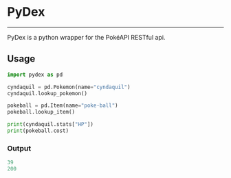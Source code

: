 # PyDex
----

PyDex is a python wrapper for the PokéAPI RESTful api. 

## Usage

```python
import pydex as pd

cyndaquil = pd.Pokemon(name="cyndaquil")
cyndaquil.lookup_pokemon()

pokeball = pd.Item(name="poke-ball")
pokeball.lookup_item()

print(cyndaquil.stats["HP"])
print(pokeball.cost)
```

### Output
```python
39
200
```
